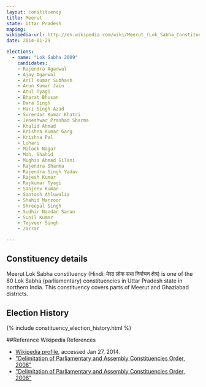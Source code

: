 ```yaml
---
layout: constituency
title: Meerut
state: Uttar Pradesh
mapimg: 
wikipedia-url: http://en.wikipedia.com/wiki/Meerut_(Lok_Sabha_Constituency)
date: 2014-01-29

elections: 
  - name: "Lok Sabha 2009"
    candidates: 
    - Rajendra Agarwal 
    - Ajay Agarwal 
    - Anil Kumar Subhash 
    - Arun Kumar Jain 
    - Atul Tyagi 
    - Bharat Bhusan 
    - Dara Singh 
    - Hari Singh Azad 
    - Surendar Kumar Khatri 
    - Jeneshwar Prashad Sharma 
    - Khalid Ahmad 
    - Krishna Kumar Garg 
    - Krishna Pal 
    - Lohari 
    - Malook Nagar 
    - Moh. Shahid 
    - Mughis Ahmad Gilani 
    - Rajendra Sharma 
    - Rajendra Singh Yadav 
    - Rajesh Kumar 
    - Rajkumar Tyagi 
    - Sanjeev Kumar 
    - Santosh Ahluwalia 
    - Shahid Manzoor 
    - Shreepal Singh 
    - Sudhir Nandan Saran 
    - Sunil Kumar 
    - Tejveer Singh 
    - Zarrar 

---
```

## Constituency details
Meerut Lok Sabha constituency (Hindi: मेरठ लोक सभा निर्वाचन क्षेत्र) is one of the 80 Lok Sabha (parliamentary) constituencies in Uttar Pradesh state in northern India. This constituency covers parts of Meerut and Ghaziabad districts.




## Election History
{% include constituency_election_history.html %}

##Reference
Wikipedia References
- [Wikipedia profile]({{page.profile.wikipedia}}), accessed Jan 27, 2014.
- ["Delimitation of Parliamentary and Assembly Constituencies Order, 2008"][wiki1]
- ["Delimitation of Parliamentary and Assembly Constituencies Order, 2008"][wiki2]

[wiki1]: http://eci.nic.in/eci_main/CurrentElections/CONSOLIDATED_ORDER%20_ECI%20.pdf
[wiki2]: http://ceouttarpradesh.nic.in/010_PC_Statistics_English.aspx

